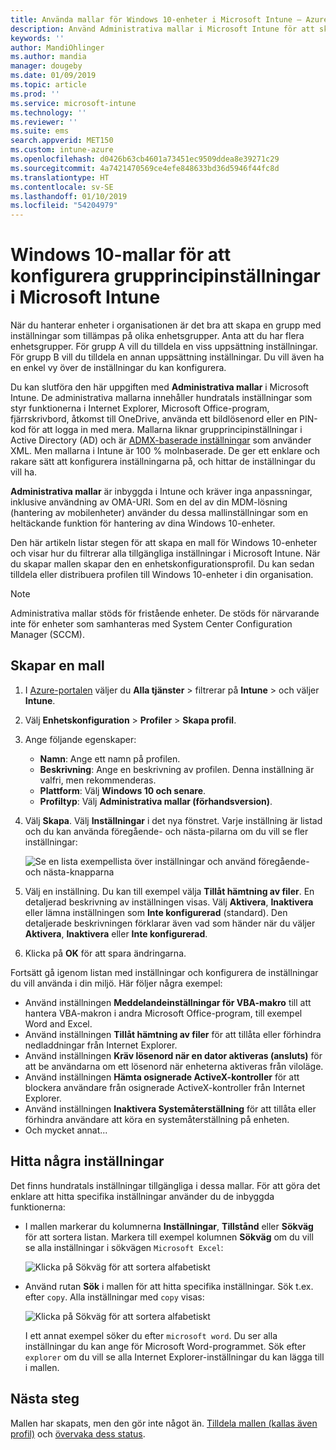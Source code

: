 ```yaml
---
title: Använda mallar för Windows 10-enheter i Microsoft Intune – Azure | Microsoft Docs
description: Använd Administrativa mallar i Microsoft Intune för att skapa grupper med inställningar för Windows 10-enheter. Med dessa inställningar i en enhetskonfigurationsprofil kan du styra Office-program, säkra funktioner i Internet Explorer, styra åtkomst till OneDrive, använda fjärrskrivbordsfunktioner, aktivera automatisk uppspelning, ange energisparinställningar, använda HTTP-utskrifter, använda olika alternativ för användarinloggning och styra händelseloggens storlek.
keywords: ''
author: MandiOhlinger
ms.author: mandia
manager: dougeby
ms.date: 01/09/2019
ms.topic: article
ms.prod: ''
ms.service: microsoft-intune
ms.technology: ''
ms.reviewer: ''
ms.suite: ems
search.appverid: MET150
ms.custom: intune-azure
ms.openlocfilehash: d0426b63cb4601a73451ec9509ddea8e39271c29
ms.sourcegitcommit: 4a7421470569ce4efe848633bd36d5946f44fc8d
ms.translationtype: HT
ms.contentlocale: sv-SE
ms.lasthandoff: 01/10/2019
ms.locfileid: "54204979"
---
```

# <a name="windows-10-templates-to-configure-group-policy-settings-in-microsoft-intune"></a>Windows 10-mallar för att konfigurera grupprincipinställningar i Microsoft Intune

När du hanterar enheter i organisationen är det bra att skapa en grupp med inställningar som tillämpas på olika enhetsgrupper. Anta att du har flera enhetsgrupper. För grupp A vill du tilldela en viss uppsättning inställningar. För grupp B vill du tilldela en annan uppsättning inställningar. Du vill även ha en enkel vy över de inställningar du kan konfigurera.

Du kan slutföra den här uppgiften med **Administrativa mallar** i Microsoft Intune. De administrativa mallarna innehåller hundratals inställningar som styr funktionerna i Internet Explorer, Microsoft Office-program, fjärrskrivbord, åtkomst till OneDrive, använda ett bildlösenord eller en PIN-kod för att logga in med mera. Mallarna liknar grupprincipinställningar i Active Directory (AD) och är [ADMX-baserade inställningar](https://docs.microsoft.com/windows/client-management/mdm/understanding-admx-backed-policies) som använder XML. Men mallarna i Intune är 100 % molnbaserade. De ger ett enklare och rakare sätt att konfigurera inställningarna på, och hittar de inställningar du vill ha.

**Administrativa mallar** är inbyggda i Intune och kräver inga anpassningar, inklusive användning av OMA-URI. Som en del av din MDM-lösning (hantering av mobilenheter) använder du dessa mallinställningar som en heltäckande funktion för hantering av dina Windows 10-enheter.

Den här artikeln listar stegen för att skapa en mall för Windows 10-enheter och visar hur du filtrerar alla tillgängliga inställningar i Microsoft Intune. När du skapar mallen skapar den en enhetskonfigurationsprofil. Du kan sedan tilldela eller distribuera profilen till Windows 10-enheter i din organisation.

> [!NOTE]
> Administrativa mallar stöds för fristående enheter. De stöds för närvarande inte för enheter som samhanteras med System Center Configuration Manager (SCCM).

## <a name="create-a-template"></a>Skapar en mall

1. I [Azure-portalen](https://portal.azure.com) väljer du **Alla tjänster** > filtrerar på **Intune** > och väljer **Intune**.
2. Välj **Enhetskonfiguration** > **Profiler** > **Skapa profil**.
3. Ange följande egenskaper:

    - **Namn**: Ange ett namn på profilen.
    - **Beskrivning**: Ange en beskrivning av profilen. Denna inställning är valfri, men rekommenderas.
    - **Plattform**: Välj **Windows 10 och senare**.
    - **Profiltyp**: Välj **Administrativa mallar (förhandsversion)**.

4. Välj **Skapa**. Välj **Inställningar** i det nya fönstret. Varje inställning är listad och du kan använda föregående- och nästa-pilarna om du vill se fler inställningar:

    ![Se en lista exempellista över inställningar och använd föregående- och nästa-knapparna](./media/administrative-templates-windows/sample-settings-list-next-page.png)

5. Välj en inställning. Du kan till exempel välja **Tillåt hämtning av filer**. En detaljerad beskrivning av inställningen visas. Välj **Aktivera**, **Inaktivera** eller lämna inställningen som **Inte konfigurerad** (standard). Den detaljerade beskrivningen förklarar även vad som händer när du väljer **Aktivera**, **Inaktivera** eller **Inte konfigurerad**.
6. Klicka på **OK** för att spara ändringarna.

Fortsätt gå igenom listan med inställningar och konfigurera de inställningar du vill använda i din miljö. Här följer några exempel:

- Använd inställningen **Meddelandeinställningar för VBA-makro** till att hantera VBA-makron i andra Microsoft Office-program, till exempel Word and Excel.
- Använd inställningen **Tillåt hämtning av filer** för att tillåta eller förhindra nedladdningar från Internet Explorer.
- Använd inställningen **Kräv lösenord när en dator aktiveras (ansluts)** för att be användarna om ett lösenord när enheterna aktiveras från viloläge.
- Använd inställningen **Hämta osignerade ActiveX-kontroller** för att blockera användare från osignerade ActiveX-kontroller från Internet Explorer.
- Använd inställningen **Inaktivera Systemåterställning** för att tillåta eller förhindra användare att köra en systemåterställning på enheten.
- Och mycket annat...

## <a name="find-some-settings"></a>Hitta några inställningar

Det finns hundratals inställningar tillgängliga i dessa mallar. För att göra det enklare att hitta specifika inställningar använder du de inbyggda funktionerna:

- I mallen markerar du kolumnerna **Inställningar**, **Tillstånd** eller **Sökväg** för att sortera listan. Markera till exempel kolumnen **Sökväg** om du vill se alla inställningar i sökvägen `Microsoft Excel`:

  ![Klicka på Sökväg för att sortera alfabetiskt](./media/administrative-templates-windows/path-filter-shows-excel-options.png)

- Använd rutan **Sök** i mallen för att hitta specifika inställningar. Sök t.ex. efter `copy`. Alla inställningar med `copy` visas:

  ![Klicka på Sökväg för att sortera alfabetiskt](./media/administrative-templates-windows/search-copy-settings.png)

  I ett annat exempel söker du efter `microsoft word`. Du ser alla inställningar du kan ange för Microsoft Word-programmet. Sök efter `explorer` om du vill se alla Internet Explorer-inställningar du kan lägga till i mallen.

## <a name="next-steps"></a>Nästa steg

Mallen har skapats, men den gör inte något än. [Tilldela mallen (kallas även profil)](device-profile-assign.md) och [övervaka dess status](device-profile-monitor.md).
